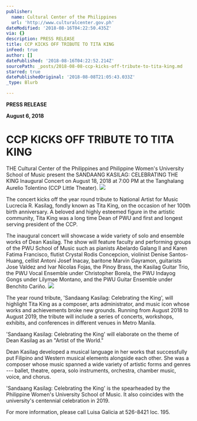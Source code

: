 ```yaml
---
publisher:
  name: Cultural Center of the Philippines
  url: 'http://www.culturalcenter.gov.ph'
dateModified: '2018-08-16T04:22:50.435Z'
via: {}
description: PRESS RELEASE
title: CCP KICKS OFF TRIBUTE TO TITA KING
inFeed: true
author: []
datePublished: '2018-08-16T04:22:52.214Z'
sourcePath: _posts/2018-08-08-ccp-kicks-off-tribute-to-tita-king.md
starred: true
datePublishedOriginal: '2018-08-08T21:05:43.033Z'
_type: Blurb

---
```

**PRESS RELEASE**

**August 6, 2018**

# **CCP KICKS OFF TRIBUTE TO TITA KING**

THE Cultural Center of the Philippines and Philippine Women's University School of Music present the SANDAANG KASILAG: CELEBRATING THE KING Inaugural Concert on August 18, 2018 at 7:00 PM at the Tanghalang Aurelio Tolentino (CCP Little Theater).
![](https://the-grid-user-content.s3-us-west-2.amazonaws.com/17e9a9bf-6631-4836-9f6c-2ff56429cbaa.jpg)

The concert kicks off the year round tribute to National Artist for Music Lucrecia R. Kasilag, fondly known as Tita King, on the occasion of her 100th birth anniversary. A beloved and highly esteemed figure in the artistic community, Tita King was a long time Dean of PWU and first and longest serving president of the CCP.

The inaugural concert will showcase a wide variety of solo and ensemble works of Dean Kasilag. The show will feature faculty and performing groups of the PWU School of Music such as pianists Abelardo Galang II and Karen Fatima Francisco, flutist Crystal Rodis Concepcion, violinist Denise Santos-Huang, cellist Antoni Josef Inacay, baritone Marvin Gayramon, guitarists Jose Valdez and Ivar Nicolas Fojas, the Pinoy Brass, the Kasilag Guitar Trio, the PWU Vocal Ensemble under Christopher Borela, the PWU Indayog Gongs under Lilymae Montano, and the PWU Guitar Ensemble under Benchito Cariño.
![](https://the-grid-user-content.s3-us-west-2.amazonaws.com/5e893e3b-1bce-4bb7-b6fd-8daa1baa40e0.jpg)

The year round tribute, 'Sandaang Kasilag: Celebrating the King', will highlight Tita King as a composer, arts administrator, and music icon whose works and achievements broke new grounds. Running from August 2018 to August 2019, the tribute will include a series of concerts, workshops, exhibits, and conferences in different venues in Metro Manila.

'Sandaang Kasilag: Celebrating the King' will elaborate on the theme of Dean Kasilag as an "Artist of the World."

Dean Kasilag developed a musical language in her works that successfully put Filipino and Western musical elements alongside each other. She was a composer whose music spanned a wide variety of artistic forms and genres --- ballet, theatre, opera, solo instruments, orchestra, chamber music, voice, and chorus.

'Sandaang Kasilag: Celebrating the King' is the spearheaded by the Philippine Women's University School of Music. It also coincides with the university's centennial celebration in 2019\.

For more information, please call Luisa Galicia at 526-8421 loc. 195\.